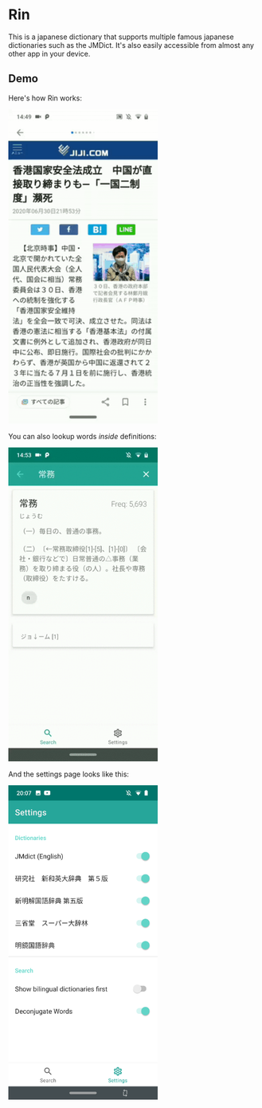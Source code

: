 # Rin

This is a japanese dictionary that supports multiple famous japanese dictionaries such as the JMDict. It's also easily accessible from almost any other app in your device.

## Demo

Here's how Rin works:

<img src="screenshots/demo.gif" width="300">

You can also lookup words _inside_ definitions:

<img src="screenshots/demo2.gif" width="300">

And the settings page looks like this:

<img src="screeshots/../screenshots/settings.png" width="300">